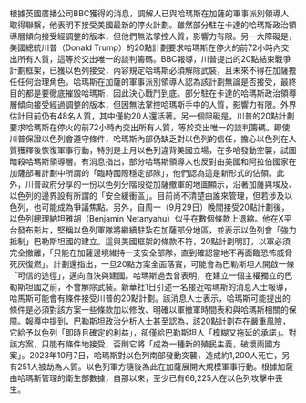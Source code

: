 根據英國廣播公司BBC獲得的消息，調解人已與哈瑪斯在加薩的軍事派別領導人取得聯繫，他表明不接受美國最新的停火計劃。雖然部分駐在卡達的哈瑪斯政治領導層傾向接受經調整的版本，但他們無法掌控人質，影響力有限。另一大障礙是，美國總統川普（Donald Trump）的20點計劃要求哈瑪斯在停火的前72小時內交出所有人質，這等於交出唯一的談判籌碼。BBC報導，川普提出的20點結束戰爭計劃框架，已獲以色列接受，內容規定哈瑪斯必須解除武裝，且未來不得在加薩擔任任何治理角色。哈瑪斯在加薩的軍事派別領導人認為該計劃無論是否接受，最終目的都是要徹底摧毀哈瑪斯，因此決心戰鬥到底。部分駐在卡達的哈瑪斯政治領導層傾向接受經過調整的版本，但因無法掌控哈瑪斯手中的人質，影響力有限。外界估計目前仍有48名人質，其中僅約20人還活著。另一個阻礙是，川普的20點計劃要求哈瑪斯在停火的前72小時內交出所有人質，等於交出唯一的談判籌碼。即使川普保證以色列會遵守條件，哈瑪斯內部仍缺乏對以色列的信任，擔心以色列在人質獲釋後恢復軍事行動，特別是上月以色列違背美國立場，在多哈發動空襲，試圖暗殺哈瑪斯領導層。有消息指出，部分哈瑪斯領導人也反對由美國和阿拉伯國家在加薩部署計劃中所謂的「臨時國際穩定部隊」，他們認為這是新形式的佔領。此外，川普政府分享的一份以色列分階段從加薩撤軍的地圖顯示，沿著加薩與埃及、以色列的邊界設有所謂的「安全緩衝區」。目前尚不清楚由誰來管理，但若涉及以色列，也可能成為爭議焦點。另外，自周一（9月29日）晚間接受20點計劃後，以色列總理納坦雅胡（Benjamin Netanyahu）似乎在數個條款上退縮。他在X平台發布影片，堅稱以色列軍隊將繼續駐紮在加薩部分地區，並表示以色列會「強力抵制」巴勒斯坦國的建立。這與美國框架的條款不符，20點計劃明訂，以軍必須完全撤離，「只能在加薩邊境維持一支安全部隊，直到確認當地不再面臨恐怖威脅死灰復燃」。計劃還指出，一旦20點方案全面落實，可能會為巴勒斯坦人開啟一條「可信的途徑」，邁向自決與建國。哈瑪斯過去曾表明，在建立一個主權獨立的巴勒斯坦國之前，不會解除武裝。新華社1日引述一名接近哈瑪斯的消息人士報導，哈馬斯可能會有條件接受川普的20點計劃。該消息人士表示，哈瑪斯可能提出的條件是必須對該方案一些條款加以修改、明確以軍撤軍時間表和與哈瑪斯相關的保障。報導中提到，巴勒斯坦政治分析人士甚至認為，該20點計劃存在嚴重風險，它給予以色列「即時且確定的利益」，卻僅給巴勒斯坦人「模糊又拖延的承諾」。對該方案，只能有條件地接受，否則它將「成為一種新的殖民主義，破壞兩國方案」。2023年10月7日，哈瑪斯對以色列南部發動突襲，造成約1,200人死亡，另有251人被劫為人質。以色列軍方隨後為此在加薩展開大規模軍事行動。根據加薩由哈瑪斯管理的衛生部數據，自那以來，至少已有66,225人在以色列攻擊中喪生。